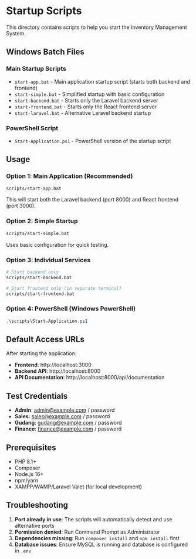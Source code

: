 # Startup Scripts

This directory contains scripts to help you start the Inventory Management System.

## Windows Batch Files

### Main Startup Scripts
- `start-app.bat` - Main application startup script (starts both backend and frontend)
- `start-simple.bat` - Simplified startup with basic configuration
- `start-backend.bat` - Starts only the Laravel backend server
- `start-frontend.bat` - Starts only the React frontend server
- `start-laravel.bat` - Alternative Laravel backend startup

### PowerShell Script
- `Start-Application.ps1` - PowerShell version of the startup script

## Usage

### Option 1: Main Application (Recommended)
```bash
scripts/start-app.bat
```
This will start both the Laravel backend (port 8000) and React frontend (port 3000).

### Option 2: Simple Startup
```bash
scripts/start-simple.bat
```
Uses basic configuration for quick testing.

### Option 3: Individual Services
```bash
# Start backend only
scripts/start-backend.bat

# Start frontend only (in separate terminal)
scripts/start-frontend.bat
```

### Option 4: PowerShell (Windows PowerShell)
```powershell
.\scripts\Start-Application.ps1
```

## Default Access URLs

After starting the application:

- **Frontend**: http://localhost:3000
- **Backend API**: http://localhost:8000
- **API Documentation**: http://localhost:8000/api/documentation

## Test Credentials

- **Admin**: admin@example.com / password
- **Sales**: sales@example.com / password
- **Gudang**: gudang@example.com / password
- **Finance**: finance@example.com / password

## Prerequisites

- PHP 8.1+
- Composer
- Node.js 16+
- npm/yarn
- XAMPP/WAMP/Laravel Valet (for local development)

## Troubleshooting

1. **Port already in use**: The scripts will automatically detect and use alternative ports
2. **Permission denied**: Run Command Prompt as Administrator
3. **Dependencies missing**: Run `composer install` and `npm install` first
4. **Database issues**: Ensure MySQL is running and database is configured in `.env`